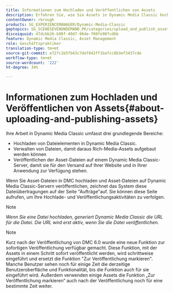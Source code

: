 ```yaml
---
title: Informationen zum Hochladen und Veröffentlichen von Assets
description: Erfahren Sie, wie Sie Assets in Dynamic Media Classic hochladen und veröffentlichen.
contentOwner: rbrough
products: SG_EXPERIENCEMANAGER/Dynamic-Media-Classic
geptopics: SG_SCENESEVENONDEMAND_PK/categories/upload_and_publish_assets
discoiquuid: 47dcbb26-b90f-40d7-964e-f08fe98fcdbb
feature: Dynamic Media Classic, Asset Management
role: Geschäftspraktiker
translation-type: tm+mt
source-git-commit: e727c1b5fb43c7def842ff1bafcc8b3ef3437cde
workflow-type: tm+mt
source-wordcount: '222'
ht-degree: 34%

---
```



# Informationen zum Hochladen und Veröffentlichen von Assets{#about-uploading-and-publishing-assets}

Ihre Arbeit in Dynamic Media Classic umfasst drei grundlegende Bereiche:

* Hochladen von Dateielementen in Dynamic Media Classic.
* Verwalten von Dateien, damit daraus Rich-Media-Assets aufgebaut werden können
* Veröffentlichen der Asset-Dateien auf einem Dynamic Media Classic-Server, damit sie für den Versand auf Ihrer Website und in Ihrer Anwendung zur Verfügung stehen.

Wenn Sie Asset-Dateien in DMC hochladen und Asset-Dateien auf Dynamic Media Classic-Servern veröffentlichen, zeichnet das System diese Dateiübertragungen auf der Seite &quot;Aufträge&quot;auf. Sie können diese Seite aufrufen, um Ihre Hochlade- und Veröffentlichungsaktivitäten zu verfolgen.

>[!NOTE]
>
>*Wenn Sie eine Datei hochladen, generiert Dynamic Media Classic die URL für die Datei. Die URL wird erst aktiv, wenn Sie die Datei veröffentlichen.*

>[!NOTE]
>
>Kurz nach der Veröffentlichung von DMC 6.0 wurde eine neue Funktion zur sofortigen Veröffentlichung verfügbar gemacht. Diese Funktion, mit der Assets in einem Schritt sofort veröffentlicht werden, wird schrittweise eingeführt und ersetzt die Funktion &quot;Zur Veröffentlichung markieren&quot;. Manche Benutzer sehen noch für einige Zeit die derzeitige Benutzeroberfläche und Funktionalität, bis die Funktion auch für sie eingeführt wird. Außerdem verwenden einige Assets die Funktion „Zur Veröffentlichung markieren“ auch nach der Veröffentlichung noch für eine bestimmte Zeit weiter.
